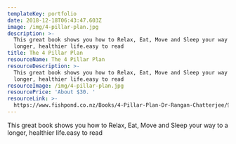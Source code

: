 ```yaml
---
templateKey: portfolio
date: 2018-12-18T06:43:47.603Z
image: /img/4-pillar-plan.jpg
description: >-
  This great book shows you how to Relax, Eat, Move and Sleep your way to a
  longer, healthier life.easy to read 
title: The 4 Pillar Plan
resourceName: The 4 Pillar Plan
resourceDescription: >-
  This great book shows you how to Relax, Eat, Move and Sleep your way to a
  longer, healthier life.easy to read 
resourceImage: /img/4-pillar-plan.jpg
resourcePrice: 'About $30. '
resourceLink: >-
  https://www.fishpond.co.nz/Books/4-Pillar-Plan-Dr-Rangan-Chatterjee/9780241303559?utm_source=googleps&utm_medium=ps&utm_campaign=NZ&gclid=Cj0KCQiAr93gBRDSARIsADvHiOpiyDfcbDeDkGJk220M9qtPqlY8rLnWlSdfsBLbdmYZdb_ohP6fmBkaAs36EALw_wcB#.XBiXzxx-OMo.email
---
```

This great book shows you how to Relax, Eat, Move and Sleep your way to a longer, healthier life.easy to read
